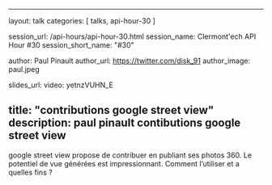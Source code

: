 ---
layout: talk
categories: [ talks, api-hour-30 ]

session_url: /api-hours/api-hour-30.html
session_name: Clermont'ech API Hour &#35;30
session_short_name: "&#35;30"

author: Paul Pinault
author_url: https://twitter.com/disk_91
author_image: paul.jpeg

slides_url: 
video: yetnzVUHN_E

title: "contributions google street view"
description: paul pinault contibutions google street view
------

google street view propose de contribuer en publiant ses photos 360. Le potentiel de vue générées est impressionnant. Comment l’utiliser et a quelles fins ?
